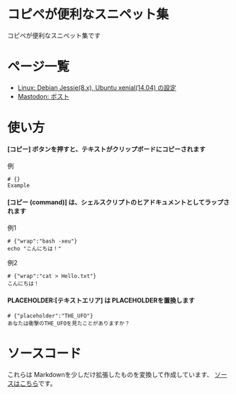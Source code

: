 # コピペが便利なスニペット集

コピペが便利なスニペット集です

# ページ一覧

* [Linux: Debian Jessie(8.x), Ubuntu xenial(14.04) の設定](linux_setup-debian-ubuntu.html)
* [Mastodon: ポスト](mastodon_posts.html)

# 使い方

#### [コピー] ボタンを押すと、テキストがクリップボードにコピーされます

例

	# {}
	Example

#### [コピー (command)] は、シェルスクリプトのヒアドキュメントとしてラップされます

例1

	# {"wrap":"bash -xeu"}
	echo "こんにちは！"

例2

	# {"wrap":"cat > Hello.txt"}
	こんにちは！

#### PLACEHOLDER:[テキストエリア] は PLACEHOLDERを置換します

	# {"placeholder":"THE_UFO"}
	あなたは衝撃のTHE_UFOを見たことがありますか？

# ソースコード

これらは Markdownを少しだけ拡張したものを変換して作成しています、
[ソースはこちら](https://github.com/mamemomonga/linux-setup-snippets)です。
